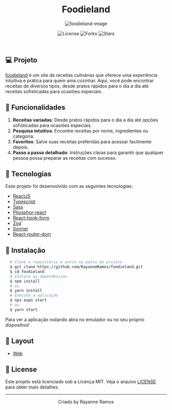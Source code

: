 <h1 align='center'>Foodieland</h1>

<p align='center'>
  <img src='https://github.com/user-attachments/assets/79a7f4ae-bfed-4c39-961f-74f33bfaca9e' alt='foodieland-image' />
</p>

<p  align='center'>
  <img src='https://img.shields.io/badge/license-MIT-%23835afd' alt='License' />
  <img src='https://img.shields.io/badge/forks-MIT-%23835afd' alt='Forks' />
  <img src='https://img.shields.io/badge/stars-MIT-%23835afd' alt='Stars' />
</p>

<br>

## 💻 Projeto

[foodieland](https://foodieland-peach.vercel.app/) é um site de receitas culinárias que oferece uma experiência intuitiva e prática para quem ama cozinhar. Aqui, você pode encontrar receitas de diversos tipos, desde pratos rápidos para o dia a dia até receitas sofisticadas para ocasiões especiais.

## 🌟 Funcionalidades

1. **Receitas variadas**: Desde pratos rápidos para o dia a dia até opções sofisticadas para ocasiões especiais. 
2. **Pesquisa intuitiva**: Encontre receitas por nome, ingredientes ou categoria. 
3. **Favoritos**: Salve suas receitas preferidas para acessar facilmente depois.
4. **Passo a passo detalhado**: Instruções claras para garantir que qualquer pessoa possa preparar as receitas com sucesso.

## 🧪 Tecnologias

Esse projeto foi desenvolvido com as seguintes tecnologias:

- [ReactJS](https://react.dev/)
- [Typescript](https://www.typescriptlang.org/)
- [Sass](https://sass-lang.com/)
- [Phosphor-react](https://phosphoricons.com/)
- [React-hook-form](https://www.react-hook-form.com/)
- [Zod](https://zod.dev/)
- [Sonner](https://sonner.emilkowal.ski/)
- [React-router-dom](https://reactrouter.com/)

## 🚀 Instalação

```bash
  # Clone o repositório e entre na pasta do projeto
  $ git clone https://github.com/RayanneRamos/foodieland.git
  $ cd foodieland
  # Instale as dependências
  $ npm install
  # ou
  $ yarn install
  # Execute a aplicação
  $ npx expo start
  # ou
  $ yarn start
```

Para ver a aplicação rodando abra no emulador ou no seu próprio dispositivo!

## 🔖 Layout

- [Web](<https://www.figma.com/design/j1Xo6w29YHrr5pL6O3x5yu/Cooking-Template-%F0%9F%9F%A3-by-Flowbase.co-(Community)?node-id=0-1&t=qYAYyHkNeBp037pm-1>)

## 📝 License

Este projeto está licenciado sob a Licença MIT. Veja o arquivo [LICENSE](LICENSE) para obter mais detalhes.

---

<p align='center'>Criado by Rayanne Ramos</p>
